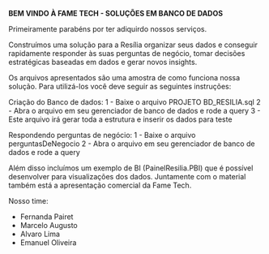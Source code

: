 **BEM VINDO À FAME TECH - SOLUÇÕES EM BANCO DE DADOS**

Primeiramente parabéns por ter adiquirdo nossos serviços. 

Construímos uma solução para a Resília organizar seus dados e conseguir rapidamente responder às suas perguntas de negócio, tomar decisões estratégicas baseadas em dados e gerar novos insights.

Os arquivos apresentados são uma amostra de como funciona nossa solução.
Para utilizá-los você deve seguir as seguintes instruções:

Criação do Banco de dados:
1 - Baixe o arquivo PROJETO BD_RESILIA.sql
2 - Abra o arquivo em seu gerenciador de banco de dados e rode a query
3 - Este arquivo irá gerar toda a estrutura e inserir os dados para teste

Respondendo perguntas de negócio:
1 - Baixe o arquivo perguntasDeNegocio
2 - Abra o arquivo em seu gerenciador de banco de dados e rode a query

Além disso incluímos um exemplo de BI (PainelResilia.PBI) que é possível desenvolver para visualizações dos dados.
Juntamente com o material também está a apresentação comercial da Fame Tech.

Nosso time:

- Fernanda Pairet
- Marcelo Augusto
- Alvaro Lima
- Emanuel Oliveira
